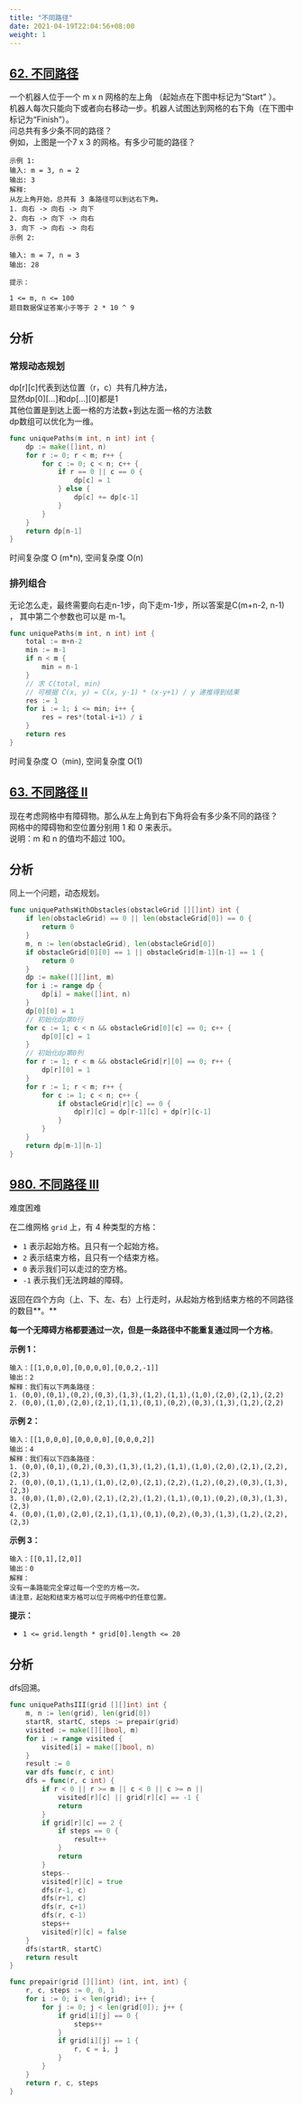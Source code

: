 ```yaml
---
title: "不同路径"
date: 2021-04-19T22:04:56+08:00
weight: 1
---
```


## [62. 不同路径](https://leetcode-cn.com/problems/unique-paths)
一个机器人位于一个 m x n 网格的左上角 （起始点在下图中标记为“Start” ）。  
机器人每次只能向下或者向右移动一步。机器人试图达到网格的右下角（在下图中标记为“Finish”）。  
问总共有多少条不同的路径？  
例如，上图是一个7 x 3 的网格。有多少可能的路径？  
```
示例 1:
输入: m = 3, n = 2
输出: 3
解释:
从左上角开始，总共有 3 条路径可以到达右下角。
1. 向右 -> 向右 -> 向下
2. 向右 -> 向下 -> 向右
3. 向下 -> 向右 -> 向右
示例 2:

输入: m = 7, n = 3
输出: 28

提示：

1 <= m, n <= 100
题目数据保证答案小于等于 2 * 10 ^ 9
```
## 分析
### 常规动态规划  

dp[r][c]代表到达位置（r，c）共有几种方法，  
显然dp[0][...]和dp[...][0]都是1  
其他位置是到达上面一格的方法数+到达左面一格的方法数  
dp数组可以优化为一维。  
```go
func uniquePaths(m int, n int) int {
	dp := make([]int, n)
	for r := 0; r < m; r++ {
		for c := 0; c < n; c++ {
			if r == 0 || c == 0 {
				dp[c] = 1
			} else {
				dp[c] += dp[c-1]
			}
		}
	}
	return dp[n-1]
}
```
时间复杂度 O (m*n), 空间复杂度 O(n)

### 排列组合  

无论怎么走，最终需要向右走n-1步，向下走m-1步，所以答案是C(m+n-2, n-1) ， 其中第二个参数也可以是 m-1。

```go
func uniquePaths(m int, n int) int {
	total := m+n-2
	min := m-1
	if n < m {
		min = n-1
	}
	// 求 C(total, min)
    // 可根据 C(x, y) = C(x, y-1) * (x-y+1) / y 递推得到结果
	res := 1
	for i := 1; i <= min; i++ {
		res = res*(total-i+1) / i
	}
	return res
}
```
时间复杂度 O（min), 空间复杂度 O(1)

## [63. 不同路径 II](https://leetcode-cn.com/problems/unique-paths-ii)
现在考虑网格中有障碍物。那么从左上角到右下角将会有多少条不同的路径？  
网格中的障碍物和空位置分别用 1 和 0 来表示。  
说明：m 和 n 的值均不超过 100。  
## 分析
同上一个问题，动态规划。  
```go
func uniquePathsWithObstacles(obstacleGrid [][]int) int {
	if len(obstacleGrid) == 0 || len(obstacleGrid[0]) == 0 {
		return 0
	}
	m, n := len(obstacleGrid), len(obstacleGrid[0])
	if obstacleGrid[0][0] == 1 || obstacleGrid[m-1][n-1] == 1 {
		return 0
	}
	dp := make([][]int, m)
	for i := range dp {
		dp[i] = make([]int, n)
	}
	dp[0][0] = 1
	// 初始化dp第0行
	for c := 1; c < n && obstacleGrid[0][c] == 0; c++ {
		dp[0][c] = 1
	}
	// 初始化dp第0列
	for r := 1; r < m && obstacleGrid[r][0] == 0; r++ {
		dp[r][0] = 1
	}
	for r := 1; r < m; r++ {
		for c := 1; c < n; c++ {
			if obstacleGrid[r][c] == 0 {
				dp[r][c] = dp[r-1][c] + dp[r][c-1]
			}
		}
	}
	return dp[m-1][n-1]
}
```
## [980. 不同路径 III](https://leetcode-cn.com/problems/unique-paths-iii/)

难度困难

在二维网格 `grid` 上，有 4 种类型的方格：

- `1` 表示起始方格。且只有一个起始方格。
- `2` 表示结束方格，且只有一个结束方格。
- `0` 表示我们可以走过的空方格。
- `-1` 表示我们无法跨越的障碍。

返回在四个方向（上、下、左、右）上行走时，从起始方格到结束方格的不同路径的数目**。**

**每一个无障碍方格都要通过一次，但是一条路径中不能重复通过同一个方格**。

 

**示例 1：**

```
输入：[[1,0,0,0],[0,0,0,0],[0,0,2,-1]]
输出：2
解释：我们有以下两条路径：
1. (0,0),(0,1),(0,2),(0,3),(1,3),(1,2),(1,1),(1,0),(2,0),(2,1),(2,2)
2. (0,0),(1,0),(2,0),(2,1),(1,1),(0,1),(0,2),(0,3),(1,3),(1,2),(2,2)
```

**示例 2：**

```
输入：[[1,0,0,0],[0,0,0,0],[0,0,0,2]]
输出：4
解释：我们有以下四条路径： 
1. (0,0),(0,1),(0,2),(0,3),(1,3),(1,2),(1,1),(1,0),(2,0),(2,1),(2,2),(2,3)
2. (0,0),(0,1),(1,1),(1,0),(2,0),(2,1),(2,2),(1,2),(0,2),(0,3),(1,3),(2,3)
3. (0,0),(1,0),(2,0),(2,1),(2,2),(1,2),(1,1),(0,1),(0,2),(0,3),(1,3),(2,3)
4. (0,0),(1,0),(2,0),(2,1),(1,1),(0,1),(0,2),(0,3),(1,3),(1,2),(2,2),(2,3)
```

**示例 3：**

```
输入：[[0,1],[2,0]]
输出：0
解释：
没有一条路能完全穿过每一个空的方格一次。
请注意，起始和结束方格可以位于网格中的任意位置。
```

 

**提示：**

- `1 <= grid.length * grid[0].length <= 20`


## 分析

dfs回溯。  

```go
func uniquePathsIII(grid [][]int) int {
	m, n := len(grid), len(grid[0])
	startR, startC, steps := prepair(grid)
	visited := make([][]bool, m)
	for i := range visited {
		visited[i] = make([]bool, n)
	}
	result := 0
	var dfs func(r, c int)
	dfs = func(r, c int) {
		if r < 0 || r >= m || c < 0 || c >= n ||
			visited[r][c] || grid[r][c] == -1 {
			return
		}
		if grid[r][c] == 2 {
			if steps == 0 {
				result++
			}
			return
		}
		steps--
		visited[r][c] = true
		dfs(r-1, c)
		dfs(r+1, c)
		dfs(r, c+1)
		dfs(r, c-1)
		steps++
		visited[r][c] = false
	}
	dfs(startR, startC)
	return result
}

func prepair(grid [][]int) (int, int, int) {
	r, c, steps := 0, 0, 1
	for i := 0; i < len(grid); i++ {
		for j := 0; j < len(grid[0]); j++ {
			if grid[i][j] == 0 {
				steps++
			}
			if grid[i][j] == 1 {
				r, c = i, j
			}
		}
	}
	return r, c, steps
}
```